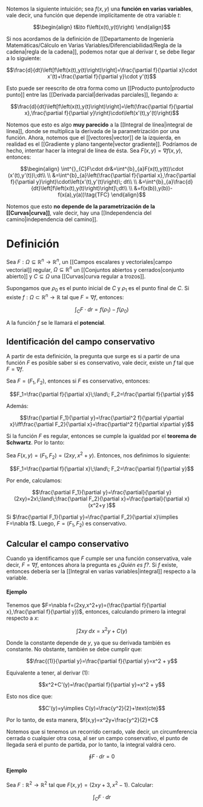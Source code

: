 
Notemos la siguiente intuición; sea $f(x,y)$ una **función en varias variables**, vale decir, una función que depende implícitamente de otra variable $t$: 

$$\begin{align}
t&\to f\left(x(t),y(t)\right)
\end{align}$$

Si nos acordamos de la definición de [[Departamento de Ingeniería Matemáticas/Cálculo en Varias Variables/Diferenciabilidad/Regla de la cadena|regla de la cadena]], podemos notar que al derivar $t$, se debe llegar a lo siguiente: 

$$\frac{d}{dt}\left[f\left(x(t),y(t)\right)\right]=\frac{\partial f}{\partial x}\cdot x'(t)+\frac{\partial f}{\partial y}\cdot y'(t)$$

Esto puede ser reescrito de otra forma como un [[Producto punto|producto punto]] entre las [[Derivada parcial|derivadas parciales]], llegando a: 


$$\frac{d}{dt}\left[f\left(x(t),y(t)\right)\right]=\left(\frac{\partial f}{\partial x},\frac{\partial f}{\partial y}\right)\cdot\left(x'(t),y'(t)\right)$$

Notemos que esto es algo **muy parecido** a la [[Integral de línea|integral de línea]], donde se multiplica la derivada de la parametrización por una función. Ahora, notemos que el [[vectores|vector]] de la izquierda, en realidad es el [[Gradiente y plano tangente|vector gradiente]]. Podríamos de hecho, intentar hacer la integral de línea de ésta. Sea $F(x,y)=\nabla f(x,y)$, entonces: 

$$\begin{align}
\int^{}_{C}F\cdot dr&=\int^{b}_{a}F(x(t),y(t))\cdot (x'(t),y'(t))\;dt\\  \\
&=\int^{b}_{a}\left(\frac{\partial f}{\partial x},\frac{\partial f}{\partial y}\right)\cdot\left(x'(t),y'(t)\right)\; dt\\  \\
&=\int^{b}_{a}\frac{d}{dt}\left[f\left(x(t),y(t)\right)\right]\;dt\\  \\
&=f(x(b)),y(b))-f(x(a),y(a))\tag{TFC}
\end{align}$$

Notemos que esto **no depende de la parametrización de la [[Curvas|curva]]**, vale decir, hay una [[Independencia del camino|independencia del camino]]. 

# Definición 

Sea $F:\Omega\subseteq\mathbb{R}^n\to\mathbb{R}^n$, un [[Campos escalares y vectoriales|campo vectorial]] regular, $\Omega\subseteq\mathbb{R}^n$ un [[Conjuntos abiertos y cerrados|conjunto abierto]] y $C\subseteq\Omega$ una [[Curvas|curva regular a trozos]]. 

Supongamos que $\rho_0$ es el punto inicial de $C$ y $\rho_1$ es el punto final de $C$. Si existe $f:\Omega\subset\mathbb{R}^n\to\mathbb{R}$ tal que $F=\nabla f$, entonces: 

$$\int^{}_{C}F\cdot dr=f(\rho_1)-f(\rho_0)$$

A la función $f$ se le llamará el **potencial**. 

## Identificación del campo conservativo 

A partir de esta definición, la pregunta que surge es si a partir de una función $F$ es posible saber si es conservativo, vale decir, existe un $f$ tal que $F=\nabla f$. 

Sea $F=(F_1,F_2)$, entonces si $F$ es conservativo, entonces: 

$$F_1=\frac{\partial f}{\partial x}\;\land\; F_2=\frac{\partial f}{\partial y}$$

Además: 

$$\frac{\partial F_1}{\partial y}=\frac{\partial^2 f}{\partial y\partial x}\iff\frac{\partial F_2}{\partial x}=\frac{\partial^2 f}{\partial x\partial y}$$ 

Si la función $F$ es regular, entonces se cumple la igualdad por el **teorema de Schwartz**. Por lo tanto: 

Sea $F(x,y)=(F_1,F_2)=(2xy,x^2+y)$. Entonces, nos definimos lo siguiente: 

$$F_1=\frac{\partial f}{\partial x}\;\land\; F_2=\frac{\partial f}{\partial y}$$

Por ende, calculamos: 

$$\frac{\partial F_1}{\partial y}=\frac{\partial}{\partial y}(2xy)=2x\;\land\;\frac{\partial F_2}{\partial x}=\frac{\partial}{\partial x}(x^2+y )$$

Si $\frac{\partial F_1}{\partial y}=\frac{\partial F_2}{\partial x}\implies F=\nabla f$. Luego, $F=(F_1,F_2)$ es conservativo. 

## Calcular el campo conservativo

Cuando ya identificamos que $F$ cumple ser una función conservativa, vale decir, $F=\nabla f$, entonces ahora la pregunta es *¿Quién es $f$?*. Si $f$ existe, entonces debería ser la [[Integral en varias variables|integral]] respecto a la variable. 

#### Ejemplo 

Tenemos que $F=\nabla f=(2xy,x^2+y)=(\frac{\partial f}{\partial x},\frac{\partial f}{\partial y})$, entonces, calculando primero la integral respecto a $x$: 

$$\int2xy\;dx=x^2y+C(y)\tag{1}$$

Donde la constante depende de $y$, ya que su derivada también es constante. No obstante, también se debe cumplir que: 

$$\frac{(1)}{\partial y}=\frac{\partial f}{\partial y}=x^2 + y$$

Equivalente a tener, al derivar $(1)$: 

$$x^2+C'(y)=\frac{\partial f}{\partial y}=x^2 + y$$

Esto nos dice que: 

$$C'(y)=y\implies C(y)=\frac{y^2}{2}+\text{cte}$$ 

Por lo tanto, de esta manera, $f(x,y)=x^2y+\frac{y^2}{2}+C$ 

Notemos que si tenemos un recorrido cerrado, vale decir, un circumferencia cerrada o cualquier otra cosa, al ser un campo conservativo, el punto de llegada será el punto de partida, por lo tanto, la integral valdrá cero. 

$$\oint F\cdot dr=0$$


#### Ejemplo 

Sea $F:\mathbb{R}^2\to\mathbb{R}^2$ tal que $F(x,y)=(2xy+3,x^2-1)$. Calcular: 

$$\int^{}_{C}F\cdot dr$$


